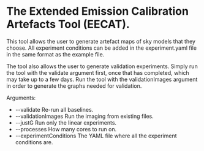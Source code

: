 # The Extended Emission Calibration Artefacts Tool (EECAT).

This tool allows the user to generate artefact maps of sky models that they choose. All experiment conditions can be added in the experiment.yaml file in the same format as the example file.


The tool also allows the user to generate validation experiments. Simply run the tool with the validate argument first, once that has completed, which may take up to a few days. Run the tool with the validationImages argument in order to generate the graphs needed for validation.

Arguments:
 * --validate Re-run all baselines.
 * --validationImages Run the imaging from existing files.
 * --justG Run only the linear experiments.
 * --processes How many cores to run on.
 * --experimentConditions The YAML file where all the experiment conditions are.
